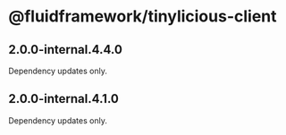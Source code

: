 # @fluidframework/tinylicious-client

## 2.0.0-internal.4.4.0

Dependency updates only.

## 2.0.0-internal.4.1.0

Dependency updates only.
